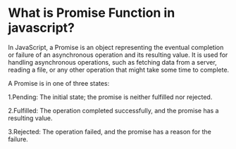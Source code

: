 # What is Promise Function in javascript?

In JavaScript, a Promise is an object representing the eventual completion or failure of an asynchronous operation and its resulting value. It is used for handling asynchronous operations, such as fetching data from a server, reading a file, or any other operation that might take some time to complete.


A Promise is in one of three states:

1.Pending: The initial state; the promise is neither fulfilled nor rejected.

2.Fulfilled: The operation completed successfully, and the promise has a resulting value.

3.Rejected: The operation failed, and the promise has a reason for the failure.
